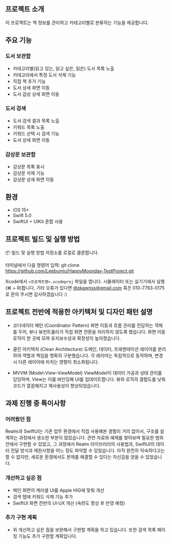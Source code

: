 ## 프로젝트 소개
이 프로젝트는 책 정보를 관리하고 카테고리별로 분류하는 기능을 제공합니다.

## 주요 기능
### 도서 보관함
- 카테고리별(읽고 있는, 읽고 싶은, 읽은) 도서 목록 노출
- 카테고리에서 특정 도서 삭제 기능
- 직접 책 추가 기능
- 도서 상세 화면 이동
- 도서 감상 상세 화면 이동

### 도서 검색
- 도서 검색 결과 목록 노출
- 키워드 목록 노출
- 키워드 선택 시 검색 기능
- 도서 상세 화면 이동

### 감상문 보관함
- 감상문 목록 표시
- 감상문 삭제 기능
- 감상문 상세 화면 이동


## 환경
- iOS 15+
- Swift 5.0
- SwiftUI + UIKit 혼합 사용

## 프로젝트 빌드 및 실행 방법
📦 빌드 및 실행 방법
저장소를 로컬로 클론합니다.

터미널에서 다음 명령어 입력:
git clone https://github.com/Leebumju/HappyMoonday-TestProject.git

Xcode에서 `<프로젝트명>.xcodeproj` 파일을 엽니다.
시뮬레이터 또는 실기기에서 실행(⌘ + R)합니다.
기타 오류가 있다면 dlqkawnss@gmail.com 혹은 010-7763-0175로 문의 주시면 감사하겠습니다 :)

## 프로젝트 전반에 적용한 아키텍처 및 디자인 패턴 설명
- 코디네이터 패턴 (Coordinator Pattern)
화면 이동과 흐름 관리를 전담하는 객체를 두어, 뷰나 뷰컨트롤러가 직접 화면 전환을 처리하지 않도록 했습니다.
화면 이동 로직이 한 곳에 모여 유지보수성과 확장성이 높아졌습니다.

- 클린 아키텍처 (Clean Architecture)
도메인, 데이터, 프레젠테이션 레이어를 분리하여 역할과 책임을 명확히 구분했습니다.
각 레이어는 독립적으로 동작하며, 변경 시 다른 레이어에 미치는 영향이 최소화됩니다.

- MVVM (Model-View-ViewModel)
ViewModel이 데이터 가공과 상태 관리를 담당하며, View는 이를 바인딩해 UI를 업데이트합니다.
뷰와 로직의 결합도를 낮춰 코드가 깔끔해지고 재사용성이 향상되었습니다.

## 과제 진행 중 특이사항

### 어려웠던 점
Realm과 SwiftUI는 기존 업무 환경에서 직접 사용해본 경험이 거의 없어서, 구조를 설계하는 과정에서 생소한 부분이 많았습니다.
관련 자료와 예제를 찾아보며 필요한 범위 안에서 구현할 수 있었고, 그 과정에서 Realm 라이브러리의 사용법과, SwiftUI의 데이터 전달 방식과 제한사항을 어느 정도 파악할 수 있었습니다.
아직 완전히 익숙하다고는 할 수 없지만, 새로운 환경에서도 문제를 해결할 수 있다는 자신감을 얻을 수 있었습니다.

### 개선하고 싶은 점
- 메인 화면의 캐러셀 UI를 Apple HIG에 맞춰 개선
- 검색 탭에 키워드 삭제 기능 추가
- SwiftUI 화면 전반의 UI·UX 개선 (숙련도 향상 후 반영 예정)

### 추가 구현 계획
- 위 개선하고 싶은 점을 보완해서 구현할 계획을 하고 있습니다. 또한 검색 목록 페이징 기능도 추가 구현할 계획입니다.
